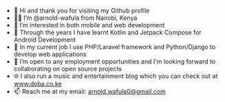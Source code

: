 - 👋 Hi and thank you for visiting my Github profile
- 👨🏽 I’m @arnold-wafula from Nairobi, Kenya
- 👀 I’m interested in both mobile and web development
- 🌱 Through the years I have learnt Kotlin and Jetpack Compose for Android Development
- 💼 In my current job I use PHP/Laravel framework and Python/Django to develop web applications
- 💞️ I’m open to any employment opportunities and I'm looking forward to collaborating on open source projects
- 🌐 I also run a music and entertainment blog which you can check out at www.doba.co.ke
- 📫 Reach me at my email: arnold.wafula0@gmail.com

<!---
arnold-wafula/arnold-wafula is a ✨ special ✨ repository because its `README.md` (this file) appears on your GitHub profile.
You can click the Preview link to take a look at your changes.
--->
